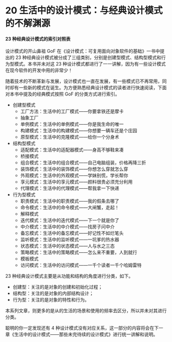# 20 生活中的设计模式：与经典设计模式的不解渊源

#### 23 种经典设计模式的索引对照表

设计模式的开山鼻祖 GoF 在《设计模式：可复用面向对象软件的基础》一书中提出的 23 种经典设计模式被分成了三组类别，分别是创建型模式、结构型模式和行为型模式。本书并未对这 23 种设计模式都进行了一一讲解，因为有一些设计模式在现今软件的开发中用的非常少！

随着技术的不断革新与发展，设计模式也一直在发展，有一些模式已不再常用，同时却有一些新的模式在诞生。为方便熟悉经典设计模式的读者进行快速阅读，下面对本书中提及的经典模式按照 GoF 的分类方式进行索引。

- 创建型模式
  - 工厂方法：生活中的工厂模式——你要拿铁还是摩卡
  - 抽象工厂
  - 单例模式：生活中的单例模式——你是我生命的唯一
  - 构建模式：生活中的构建模式——你想要一辆车还是个庄园
  - 原型模式：生活中的克隆模式——给你一个分身术
- 结构型模式
  - 适配模式：生活中的适配器模式——身高不够鞋来凑
  - 桥接模式
  - 组合模式：生活中的组合模式——自己电脑组装，价格再降三折
  - 装饰模式：生活中的装饰模式——你想怎么穿就怎么穿
  - 外观模式：生活中的外观模式——学妹别慌，学长帮你
  - 享元模式：生活中的享元模式——颜料很贵必须充分利用
  - 代理模式：生活中的代理模式——帮我拿一下快递
- 行为型模式
  - 职责模式：生活中的职责模式——我的假条去哪了
  - 命令模式：生活中的命令模式——大闸蟹，走起！
  - 解释模式
  - 迭代模式：生活中的迭代模式——下一个就是你了
  - 中介模式：生活中的中介模式——找房子问中介
  - 备忘模式：生活中的备忘模式——好记性不如烂笔头
  - 监听模式：生活中的监听模式——一坑爹的热水器
  - 状态模式：生活中的状态模式——人与水之三态
  - 策略模式：生活中的策略模式——怎么来不重要，人到就行
  - 模板模式
  - 访问模式：生活中的访问模式——一千个读者一千个哈姆雷特

23 种经典设计模式主要是从功能和结构的角度进行分类，如下。

- 创建型：关注的是对象的创建和初始化过程；
- 结构型：关注的是对象的内部结构设计；
- 行为型：关注的是对象的特性和行为。

本系列文章，则更多的是从的生活的场景和使用的频率去区分，所以并未对其进行分类。

聪明的你一定发现还有 4 种设计模式没有对应关系，这一部分的内容将会在下一章《生活中的设计模式——那些未完待续的设计模式》进行统一讲解和说明。
